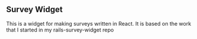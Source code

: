 ## Survey Widget

This is a widget for making surveys written in React. It is based on the work that I started in my rails-survey-widget repo
